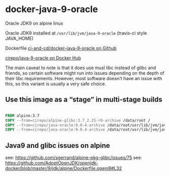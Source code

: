 # docker-java-9-oracle

Oracle JDK9 on alpine linux

Oracle JDK9 installed at `/usr/lib/jvm/java-9-oracle` (travis-ci style JAVA_HOME)


Dockerfile [ci-and-cd/docker-java-9-oracle on Github](https://github.com/ci-and-cd/docker-java-9-oracle)

[cirepo/java-9-oracle on Docker Hub](https://hub.docker.com/r/cirepo/java-9-oracle/)


The main caveat to note is that it does use musl libc instead of glibc and friends,
so certain software might run into issues depending on the depth of their libc requirements.
However, most software doesn't have an issue with this,
so this variant is usually a very safe choice.


## Use this image as a “stage” in multi-stage builds

```dockerfile

FROM alpine:3.7
COPY --from=cirepo/alpine-glibc:3.7_2.25-r0-archive /data/root /
COPY --from=cirepo/java-oracle:9.0.4-archive /data/root/usr/lib/jvm/java-9-oracle /usr/lib/jvm/java-9-oracle
COPY --from=cirepo/java-oracle:9.0.4-archive /data/root/usr/lib/jvm/java-9-oracle-jre /usr/lib/jvm/java-9-oracle-jre

```

## Java9 and glibc issues on alpine

see: https://github.com/sgerrand/alpine-pkg-glibc/issues/75
see: https://github.com/AdoptOpenJDK/openjdk-docker/blob/master/9/jdk/alpine/Dockerfile.openj9#L32

